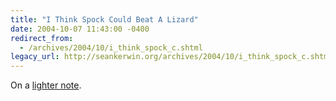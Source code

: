 ```yaml
---
title: "I Think Spock Could Beat A Lizard"
date: 2004-10-07 11:43:00 -0400
redirect_from:
  - /archives/2004/10/i_think_spock_c.shtml
legacy_url: http://seankerwin.org/archives/2004/10/i_think_spock_c.shtml
---
```

<p>On a <a href="http://samkass.com/theories/RPSSL.html">lighter note</a>.</p>
